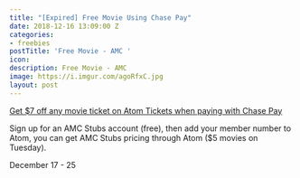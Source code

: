 ```yaml
---
title: "[Expired] Free Movie Using Chase Pay"
date: 2018-12-16 13:09:00 Z
categories:
- freebies
postTitle: 'Free Movie - AMC '
icon: 
description: Free Movie - AMC
image: https://i.imgur.com/agoRfxC.jpg
layout: post
---
```



[Get $7 off any movie ticket on Atom Tickets when paying with Chase Pay](https://www.atomtickets.com/promotions/chase-pay-holiday-2018-seven-dollar-offer?)

Sign up for an AMC Stubs account (free), then add your member number to Atom, you can get AMC Stubs pricing through Atom ($5 movies on Tuesday). 

December 17 - 25